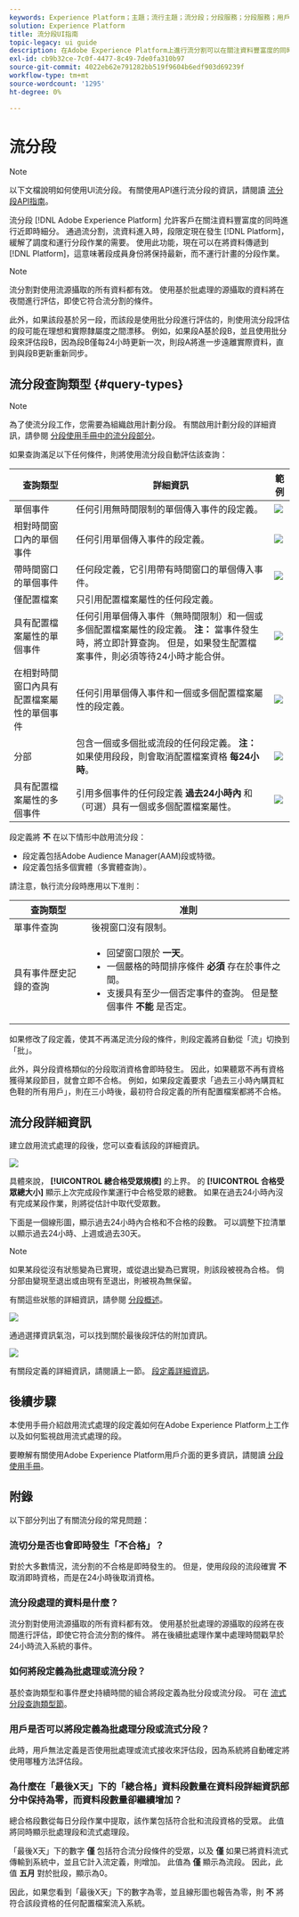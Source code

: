 ```yaml
---
keywords: Experience Platform；主題；流行主題；流分段；分段服務；分段服務；用戶介面指南；
solution: Experience Platform
title: 流分段UI指南
topic-legacy: ui guide
description: 在Adobe Experience Platform上進行流分割可以在關注資料豐富度的同時進行接近即時的分割。 隨著流分割，分段資格現在隨著資料登陸平台而發生，緩解了調度和運行分段作業的需要。 利用此功能，現在可以在資料傳遞到平台時評估大多數段規則，這意味著在不運行計畫的分段作業的情況下，段成員身份將保持最新。
exl-id: cb9b32ce-7c0f-4477-8c49-7de0fa310b97
source-git-commit: 4022eb62e791282bb519f9604b6edf903d69239f
workflow-type: tm+mt
source-wordcount: '1295'
ht-degree: 0%

---
```


# 流分段

>[!NOTE]
>
>以下文檔說明如何使用UI流分段。 有關使用API進行流分段的資訊，請閱讀 [流分段API指南](../api/streaming-segmentation.md)。

流分段 [!DNL Adobe Experience Platform] 允許客戶在關注資料豐富度的同時進行近即時細分。 通過流分割，流資料進入時，段限定現在發生 [!DNL Platform]，緩解了調度和運行分段作業的需要。 使用此功能，現在可以在將資料傳遞到 [!DNL Platform]，這意味著段成員身份將保持最新，而不運行計畫的分段作業。

>[!NOTE]
>
>流分割對使用流源攝取的所有資料都有效。 使用基於批處理的源攝取的資料將在夜間進行評估，即使它符合流分割的條件。
>
>此外，如果該段基於另一段，而該段是使用批分段進行評估的，則使用流分段評估的段可能在理想和實際隸屬度之間漂移。 例如，如果段A基於段B，並且使用批分段來評估段B，因為段B僅每24小時更新一次，則段A將進一步遠離實際資料，直到與段B更新重新同步。

## 流分段查詢類型 {#query-types}

>[!NOTE]
>
>為了使流分段工作，您需要為組織啟用計劃分段。 有關啟用計劃分段的詳細資訊，請參閱 [分段使用手冊中的流分段部分](./overview.md#scheduled-segmentation)。

如果查詢滿足以下任何條件，則將使用流分段自動評估該查詢：

| 查詢類型 | 詳細資訊 | 範例 |
| ---------- | ------- | ------- |
| 單個事件 | 任何引用無時間限制的單個傳入事件的段定義。 | ![](../images/ui/streaming-segmentation/incoming-hit.png) |
| 相對時間窗口內的單個事件 | 任何引用單個傳入事件的段定義。 | ![](../images/ui/streaming-segmentation/relative-hit-success.png) |
| 帶時間窗口的單個事件 | 任何段定義，它引用帶有時間窗口的單個傳入事件。 | ![](../images/ui/streaming-segmentation/historic-time-window.png) |
| 僅配置檔案 | 只引用配置檔案屬性的任何段定義。 |  |
| 具有配置檔案屬性的單個事件 | 任何引用單個傳入事件（無時間限制）和一個或多個配置檔案屬性的段定義。 **注：** 當事件發生時，將立即計算查詢。 但是，如果發生配置檔案事件，則必須等待24小時才能合併。 | ![](../images/ui/streaming-segmentation/profile-hit.png) |
| 在相對時間窗口內具有配置檔案屬性的單個事件 | 任何引用單個傳入事件和一個或多個配置檔案屬性的段定義。 | ![](../images/ui/streaming-segmentation/profile-relative-success.png) |
| 分部 | 包含一個或多個批或流段的任何段定義。 **注：** 如果使用段段，則會取消配置檔案資格 **每24小時**。 | ![](../images/ui/streaming-segmentation/two-batches.png) |
| 具有配置檔案屬性的多個事件 | 引用多個事件的任何段定義 **過去24小時內** 和（可選）具有一個或多個配置檔案屬性。 | ![](../images/ui/streaming-segmentation/event-history-success.png) |

段定義將 **不** 在以下情形中啟用流分段：

- 段定義包括Adobe Audience Manager(AAM)段或特徵。
- 段定義包括多個實體（多實體查詢）。

請注意，執行流分段時應用以下准則：

| 查詢類型 | 准則 |
| ---------- | -------- |
| 單事件查詢 | 後視窗口沒有限制。 |
| 具有事件歷史記錄的查詢 | <ul><li>回望窗口限於 **一天**。</li><li>一個嚴格的時間排序條件 **必須** 存在於事件之間。</li><li>支援具有至少一個否定事件的查詢。 但是整個事件 **不能** 是否定。</li></ul> |

如果修改了段定義，使其不再滿足流分段的條件，則段定義將自動從「流」切換到「批」。

此外，與分段資格類似的分段取消資格會即時發生。 因此，如果聽眾不再有資格獲得某段節目，就會立即不合格。 例如，如果段定義要求「過去三小時內購買紅色鞋的所有用戶」，則在三小時後，最初符合段定義的所有配置檔案都將不合格。

## 流分段詳細資訊

建立啟用流式處理的段後，您可以查看該段的詳細資訊。

![](../images/ui/streaming-segmentation/monitoring-streaming-segment.png)

具體來說， **[!UICONTROL 總合格受眾規模]** 的上界。 的 **[!UICONTROL 合格受眾總大小]** 顯示上次完成段作業運行中合格受眾的總數。 如果在過去24小時內沒有完成某段作業，則將從估計中取代受眾數。

下面是一個線形圖，顯示過去24小時內合格和不合格的段數。 可以調整下拉清單以顯示過去24小時、上週或過去30天。

>[!NOTE]
>
>如果某段從沒有狀態變為已實現，或從退出變為已實現，則該段被視為合格。 倘分部由變現至退出或由現有至退出，則被視為無保留。
>
>有關這些狀態的詳細資訊，請參閱 [分段概述](./overview.md#browse)。

![](../images/ui/streaming-segmentation/monitoring-streaming-segment-graph.png)

通過選擇資訊氣泡，可以找到關於最後段評估的附加資訊。

![](../images/ui/streaming-segmentation/info-bubble.png)

有關段定義的詳細資訊，請閱讀上一節。 [段定義詳細資訊](#segment-details)。

## 後續步驟

本使用手冊介紹啟用流式處理的段定義如何在Adobe Experience Platform上工作以及如何監視啟用流式處理的段。

要瞭解有關使用Adobe Experience Platform用戶介面的更多資訊，請閱讀 [分段使用手冊](./overview.md)。

## 附錄

以下部分列出了有關流分段的常見問題：

### 流切分是否也會即時發生「不合格」？

對於大多數情況，流分割的不合格是即時發生的。 但是，使用段段的流段確實 **不** 取消即時資格，而是在24小時後取消資格。

### 流分段處理的資料是什麼？

流分割對使用流源攝取的所有資料都有效。 使用基於批處理的源攝取的段將在夜間進行評估，即使它符合流分割的條件。 將在後續批處理作業中處理時間戳早於24小時流入系統的事件。

### 如何將段定義為批處理或流分段？

基於查詢類型和事件歷史持續時間的組合將段定義為批分段或流分段。 可在 [流式分段查詢類型節](#query-types)。

### 用戶是否可以將段定義為批處理分段或流式分段？

此時，用戶無法定義是否使用批處理或流式接收來評估段，因為系統將自動確定將使用哪種方法評估段。

### 為什麼在「最後X天」下的「總合格」資料段數量在資料段詳細資訊部分中保持為零，而資料段數量卻繼續增加？

總合格段數從每日分段作業中提取，該作業包括符合批和流段資格的受眾。 此值將同時顯示批處理段和流式處理段。

「最後X天」下的數字 **僅** 包括符合流分段條件的受眾，以及 **僅** 如果已將資料流式傳輸到系統中，並且它計入流定義，則增加。 此值為 **僅** 顯示為流段。 因此，此值 **五月** 對於批段，顯示為0。

因此，如果您看到「最後X天」下的數字為零，並且線形圖也報告為零，則 **不** 將符合該段資格的任何配置檔案流入系統。
